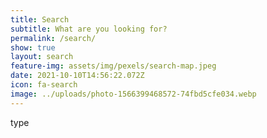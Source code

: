 ```yaml
---
title: Search
subtitle: What are you looking for?
permalink: /search/
show: true
layout: search
feature-img: assets/img/pexels/search-map.jpeg
date: 2021-10-10T14:56:22.072Z
icon: fa-search
image: ../uploads/photo-1566399468572-74fbd5cfe034.webp
---
```

type